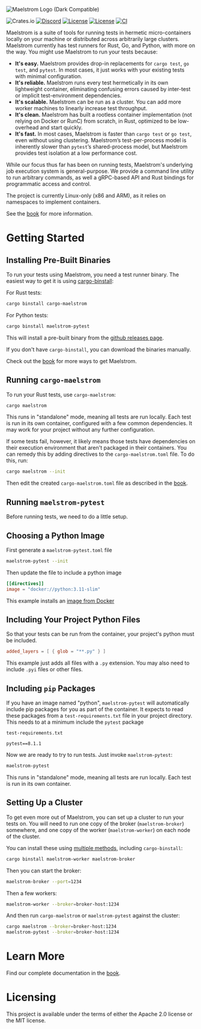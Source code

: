 ![Maelstrom Logo (Dark Compatible)](https://github.com/maelstrom-software/maelstrom/assets/146376379/7b46a1c1-e67f-412a-b618-42f7e2c25139)

![Crates.io](https://img.shields.io/crates/v/cargo-maelstrom)
[![Discord](https://img.shields.io/discord/1197610263147462736)](https://discord.gg/WGacKK5eZz)
[![License](https://img.shields.io/badge/License-Apache_2.0-blue.svg)](https://opensource.org/licenses/Apache-2.0)
[![License](https://img.shields.io/badge/License-MIT-yellow.svg)](https://opensource.org/licenses/MIT)
[![CI](https://github.com/maelstrom-software/maelstrom/actions/workflows/ci.yml/badge.svg)](https://github.com/maelstrom-software/maelstrom/actions/workflows/ci.yml)

Maelstrom is a suite of tools for running tests in hermetic micro-containers
locally on your machine or distributed across arbitrarily large clusters.
Maelstrom currently has test runners for Rust, Go, and Python, with more on the
way. You might use Maelstrom to run your tests because:

* **It's easy.** Maelstrom provides drop-in replacements for `cargo test`, `go
  test`, and `pytest`. In most cases, it just works with your existing tests
  with minimal configuration.
* **It's reliable.** Maelstrom runs every test hermetically in its own lightweight
  container, eliminating confusing errors caused by inter-test or implicit
  test-environment dependencies.
* **It's scalable.** Maelstrom can be run as a cluster. You can add more worker
  machines to linearly increase test throughput.
* **It's clean.** Maelstrom has built a rootless container implementation (not
  relying on Docker or RunC) from scratch, in Rust, optimized to be
  low-overhead and start quickly.
* **It's fast.** In most cases, Maelstrom is faster than `cargo test` or `go
  test`, even without using clustering. Maelstrom’s test-per-process model is
  inherently slower than `pytest`’s shared-process model, but Maelstrom
  provides test isolation at a low performance cost.

While our focus thus far has been on running tests, Maelstrom's underlying
job execution system is general-purpose. We provide a command
line utility to run arbitrary commands, as well a gRPC-based API and Rust
bindings for programmatic access and control.

The project is currently Linux-only (x86 and ARM), as it relies on namespaces
to implement containers.

See the [book](https://maelstrom-software.com/doc/book/latest/) for more information.

# Getting Started

## Installing Pre-Built Binaries

To run your tests using Maelstrom, you need a test runner binary.
The easiest way to get it is using
[cargo-binstall](https://github.com/cargo-bins/cargo-binstall):

For Rust tests:

```bash
cargo binstall cargo-maelstrom
```

For Python tests:
```bash
cargo binstall maelstrom-pytest
```

This will install a pre-built binary from the [github releases page](https://github.com/maelstrom-software/maelstrom/releases).

If you don't have `cargo-binstall`, you can download the binaries manually.

Check out the [book](https://maelstrom-software.com/doc/book/latest/installation.html) for more ways to get Maelstrom.

## Running `cargo-maelstrom`

To run your Rust tests, use `cargo-maelstrom`:

```bash
cargo maelstrom
```

This runs in "standalone" mode, meaning all tests are run locally. Each test is
run in its own container, configured with a few common dependencies. It may work for your project without any further configuration.

If some tests fail, however, it likely means those tests have dependencies on
their execution environment that aren't packaged in their containers.
You can remedy this by adding directives to the `cargo-maelstrom.toml` file. To
do this, run:

```bash
cargo maelstrom --init
```

Then edit the created `cargo-maelstrom.toml` file as described in the [book](https://maelstrom-software.com/doc/book/latest/cargo-maelstrom/spec.html).

## Running `maelstrom-pytest`

Before running tests, we need to do a little setup.

## Choosing a Python Image
First generate a `maelstrom-pytest.toml` file
```bash
maelstrom-pytest --init
```

Then update the file to include a python image
```toml
[[directives]]
image = "docker://python:3.11-slim"
```
This example installs an [image from Docker](https://hub.docker.com/_/python)

## Including Your Project Python Files
So that your tests can be run from the container, your project's python must be included.
```toml
added_layers = [ { glob = "**.py" } ]
```
This example just adds all files with a `.py` extension. You may also need to include `.pyi` files
or other files.

## Including `pip` Packages
If you have an image named "python", `maelstrom-pytest` will automatically include pip packages for
you as part of the container. It expects to read these packages from a `test-requirements.txt` file
in your project directory. This needs to at a minimum include the `pytest` package

`test-requirements.txt`
```
pytest==8.1.1
```

Now we are ready to try to run tests. Just invoke `maelstrom-pytest`:

```bash
maelstrom-pytest
```

This runs in "standalone" mode, meaning all tests are run locally. Each test is run in its own
container.

## Setting Up a Cluster

To get even more out of Maelstrom, you can set up a cluster to run your tests on.
You will need to run one copy of the broker (`maelstrom-broker`) somewhere, and
one copy of the worker (`maelstrom-worker`) on each node of the cluster.

You can install these using [multiple
methods](https://maelstrom-software.com/doc/book/latest/installation.html),
including `cargo-binstall`:

```bash
cargo binstall maelstrom-worker maelstrom-broker
```

Then you can start the broker:

```bash
maelstrom-broker --port=1234
```

Then a few workers:

```bash
maelstrom-worker --broker=broker-host:1234
```

And then run `cargo-maelstrom` or `maelstrom-pytest` against the cluster:

```bash
cargo maelstrom --broker=broker-host:1234
maelstrom-pytest --broker=broker-host:1234
```

# Learn More

Find our complete documentation in the [book](https://maelstrom-software.com/doc/book/latest/).

# Licensing

This project is available under the terms of either the Apache 2.0 license or the MIT license.
